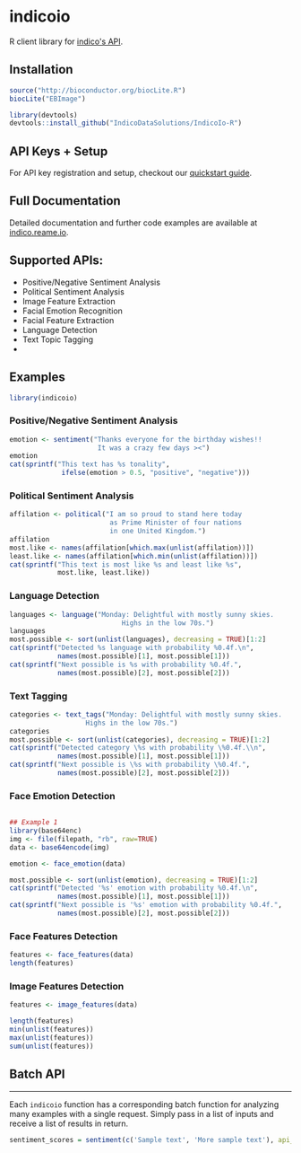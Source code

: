 indicoio
========

R client library for [indico's API](http://indico.io).

## Installation

```r
source("http://bioconductor.org/biocLite.R")
biocLite("EBImage")

library(devtools)
devtools::install_github("IndicoDataSolutions/IndicoIo-R")
```

API Keys + Setup
----------------
For API key registration and setup, checkout our [quickstart guide](http://docs.indico.io/v2.0/docs/api-keys).

Full Documentation
------------
Detailed documentation and further code examples are available at [indico.reame.io](http://indico.readme.io/v2.0/docs/python).

Supported APIs:
------------

- Positive/Negative Sentiment Analysis
- Political Sentiment Analysis
- Image Feature Extraction
- Facial Emotion Recognition
- Facial Feature Extraction
- Language Detection
- Text Topic Tagging
-

Examples
--------
```r
library(indicoio)
```

### Positive/Negative Sentiment Analysis

```r
emotion <- sentiment("Thanks everyone for the birthday wishes!!
                      It was a crazy few days ><")
emotion
cat(sprintf("This text has %s tonality",
             ifelse(emotion > 0.5, "positive", "negative")))
```

### Political Sentiment Analysis

```r
affilation <- political("I am so proud to stand here today
                         as Prime Minister of four nations
                         in one United Kingdom.")
affilation
most.like <- names(affilation[which.max(unlist(affilation))])
least.like <- names(affilation[which.min(unlist(affilation))])
cat(sprintf("This text is most like %s and least like %s",
            most.like, least.like))

```

### Language Detection

```r
languages <- language("Monday: Delightful with mostly sunny skies.
                            Highs in the low 70s.")
languages
most.possible <- sort(unlist(languages), decreasing = TRUE)[1:2]
cat(sprintf("Detected %s language with probability %0.4f.\n",
            names(most.possible)[1], most.possible[1]))
cat(sprintf("Next possible is %s with probability %0.4f.",
            names(most.possible)[2], most.possible[2]))
```

### Text Tagging

```r
categories <- text_tags("Monday: Delightful with mostly sunny skies.
                   Highs in the low 70s.")
categories
most.possible <- sort(unlist(categories), decreasing = TRUE)[1:2]
cat(sprintf("Detected category \%s with probability \%0.4f.\\n",
            names(most.possible)[1], most.possible[1]))
cat(sprintf("Next possible is \%s with probability \%0.4f.",
            names(most.possible)[2], most.possible[2]))
```


### Face Emotion Detection

```r

## Example 1
library(base64enc)
img <- file(filepath, "rb", raw=TRUE)
data <- base64encode(img)

emotion <- face_emotion(data)

most.possible <- sort(unlist(emotion), decreasing = TRUE)[1:2]
cat(sprintf("Detected '%s' emotion with probability %0.4f.\n",
            names(most.possible)[1], most.possible[1]))
cat(sprintf("Next possible is '%s' emotion with probability %0.4f.",
            names(most.possible)[2], most.possible[2]))
```

### Face Features Detection

```r
features <- face_features(data)
length(features)
```

### Image Features Detection

```r
features <- image_features(data)

length(features)
min(unlist(features))
max(unlist(features))
sum(unlist(features))
```
Batch API
---------------
---------
Each `indicoio` function has a corresponding batch function for analyzing many examples with a single request. Simply pass in a list of inputs and receive a list of results in return.

```r
sentiment_scores = sentiment(c('Sample text', 'More sample text'), api_key='********'')
```
